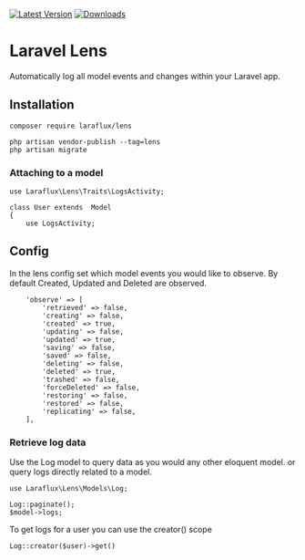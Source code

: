 [![Latest Version](https://img.shields.io/packagist/v/laraflux/lens?label=version)](https://packagist.org/packages/laraflux/lens/) [![ Downloads](https://img.shields.io/packagist/dm/laraflux/lens.svg?label=downloads)](https://packagist.org/packages/laraflux/lens)

# Laravel Lens
Automatically log all model events and changes within your Laravel app.

## Installation
```
composer require laraflux/lens
```
```
php artisan vendor-publish --tag=lens
php artisan migrate
```

### Attaching to a model
```
use Laraflux\Lens\Traits\LogsActivity;

class User extends  Model
{
    use LogsActivity;
```

## Config
In the lens config set which model events you would like to observe.
By default Created, Updated and Deleted are observed.
```
    'observe' => [
        'retrieved' => false,
        'creating' => false,
        'created' => true,
        'updating' => false,
        'updated' => true,
        'saving' => false,
        'saved' => false,
        'deleting' => false,
        'deleted' => true,
        'trashed' => false,
        'forceDeleted' => false,
        'restoring' => false,
        'restored' => false,
        'replicating' => false,
    ],
```

### Retrieve log data
Use the Log model to query data as you would any other eloquent model.
or query logs directly related to a model.
```
use Laraflux\Lens\Models\Log;

Log::paginate();
$model->logs;
```
To get logs for a user you can use the creator() scope
```
Log::creator($user)->get()
```
